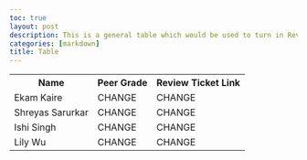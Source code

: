 ```yaml
---
toc: true
layout: post
description: This is a general table which would be used to turn in Review Tickets
categories: [markdown]
title: Table
---
```


<table>
  <tr>
    <th>Name</th>
    <th>Peer Grade</th>
    <th>Review Ticket Link</th>
  </tr>
  <tr>
    <td>Ekam Kaire</td>
    <td>CHANGE</td>
    <td>CHANGE</td>
  </tr>
  <tr>
    <td>Shreyas Sarurkar</td>
    <td>CHANGE</td>
    <td>CHANGE</td>
  </tr>
  </tr>
  <tr>
    <td>Ishi Singh</td>
    <td>CHANGE</td>
    <td>CHANGE</td>
  </tr>
  <tr>
    <td>Lily Wu</td>
    <td>CHANGE</td>
    <td>CHANGE</td>
  </tr>
</table>

